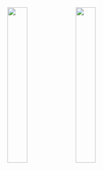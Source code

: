 <img src="https://user-images.githubusercontent.com/108034179/181632213-3111a8c2-0cb5-4d33-b3d2-52c58c99140c.png" width=30% height=30%>

<img src="https://user-images.githubusercontent.com/108034179/181629091-336f5ac5-afe3-477f-b2f0-13c79f828a36.png" width=30% height=30%>
